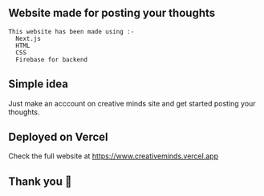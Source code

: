 
## Website made for posting your thoughts

```
This website has been made using :-
  Next.js
  HTML
  CSS
  Firebase for backend
```

## Simple idea

Just make an acccount on creative minds site and get started posting your thoughts.

## Deployed on Vercel

Check the full website at https://www.creativeminds.vercel.app

## Thank you 🙌
